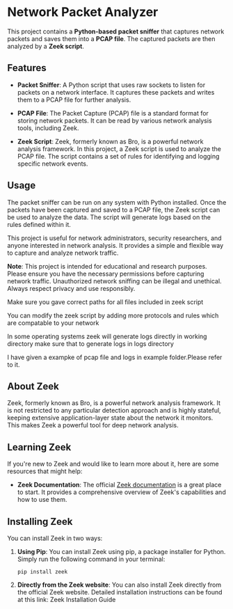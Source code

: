 # Network Packet Analyzer

This project contains a **Python-based packet sniffer** that captures network packets and saves them into a **PCAP file**. The captured packets are then analyzed by a **Zeek script**.

## Features

- **Packet Sniffer**: A Python script that uses raw sockets to listen for packets on a network interface. It captures these packets and writes them to a PCAP file for further analysis.

- **PCAP File**: The Packet Capture (PCAP) file is a standard format for storing network packets. It can be read by various network analysis tools, including Zeek.

- **Zeek Script**: Zeek, formerly known as Bro, is a powerful network analysis framework. In this project, a Zeek script is used to analyze the PCAP file. The script contains a set of rules for identifying and logging specific network events.

## Usage

The packet sniffer can be run on any system with Python installed. Once the packets have been captured and saved to a PCAP file, the Zeek script can be used to analyze the data. The script will generate logs based on the rules defined within it.

This project is useful for network administrators, security researchers, and anyone interested in network analysis. It provides a simple and flexible way to capture and analyze network traffic.

**Note**: This project is intended for educational and research purposes. Please ensure you have the necessary permissions before capturing network traffic. Unauthorized network sniffing can be illegal and unethical. Always respect privacy and use responsibly.

Make sure you gave correct paths for all files included in zeek script

You can modify the zeek script by adding more protocols and rules which are compatable to your network

In some operating systems zeek will generate logs directly in working directory make sure that to generate logs in logs directory

I have given a exampke of pcap file and logs in example folder.Please refer to it.

## About Zeek

Zeek, formerly known as Bro, is a powerful network analysis framework. It is not restricted to any particular detection approach and is highly stateful, keeping extensive application-layer state about the network it monitors. This makes Zeek a powerful tool for deep network analysis.

## Learning Zeek

If you're new to Zeek and would like to learn more about it, here are some resources that might help:

- **Zeek Documentation**: The official [Zeek documentation](https://github.com/zeek/zeek) is a great place to start. It provides a comprehensive overview of Zeek's capabilities and how to use them.
 
## Installing Zeek

You can install Zeek in two ways:

1. **Using Pip**:
    You can install Zeek using pip, a package installer for Python. Simply run the following command in your terminal:
    ```
    pip install zeek
    ```

2. **Directly from the Zeek website**:
    You can also install Zeek directly from the official Zeek website. Detailed installation instructions can be found at this link: Zeek Installation Guide

